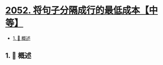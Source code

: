 # [2052. 将句子分隔成行的最低成本【中等】](https://github.com/tnotesjs/TNotes.leetcode/tree/main/notes/2052.%20%E5%B0%86%E5%8F%A5%E5%AD%90%E5%88%86%E9%9A%94%E6%88%90%E8%A1%8C%E7%9A%84%E6%9C%80%E4%BD%8E%E6%88%90%E6%9C%AC%E3%80%90%E4%B8%AD%E7%AD%89%E3%80%91)

<!-- region:toc -->

- [1. 📝 概述](#1--概述)

<!-- endregion:toc -->

## 1. 📝 概述
